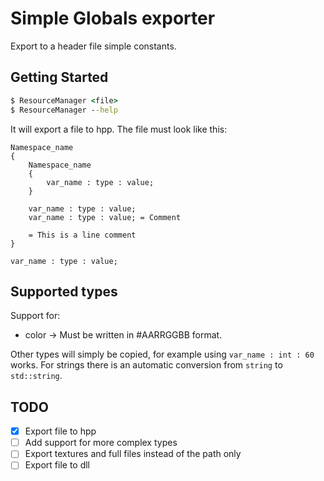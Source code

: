 # Simple Globals exporter

Export to a header file simple constants.

## Getting Started

```cmd
$ ResourceManager <file>
$ ResourceManager --help
```

It will export a file to hpp.
The file must look like this:

```
Namespace_name
{
	Namespace_name
	{
		var_name : type : value;
	}
	
	var_name : type : value;
	var_name : type : value; = Comment
	
	= This is a line comment
}

var_name : type : value;

```

## Supported types

Support for:
- color -> Must be written in #AARRGGBB format.

Other types will simply be copied, for example using `var_name : int : 60` works. For strings there is an automatic conversion from `string` to `std::string`.

## TODO

- [x] Export file to hpp
- [ ] Add support for more complex types 
- [ ] Export textures and full files instead of the path only
- [ ] Export file to dll
